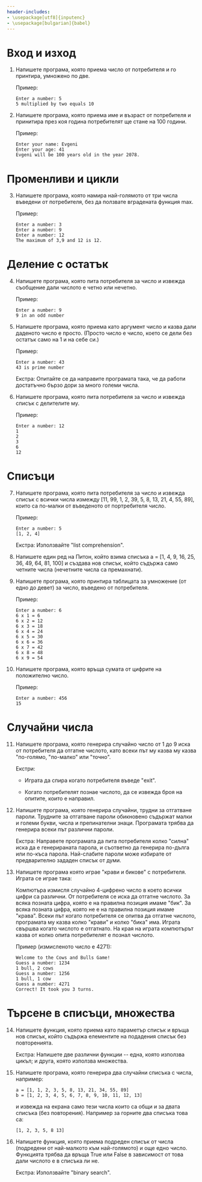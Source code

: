 ```yaml
---
header-includes:
- \usepackage[utf8]{inputenc}
- \usepackage[bulgarian]{babel}
---
```



# Вход и изход

1.  Напишете програма, която приема число от потребителя и го принтира,
    умножено по две.

    Пример:
    ```
    Enter a number: 5
    5 multiplied by two equals 10
    ```

2.  Напишете програма, която приема име и възраст от потребителя и
    принитира през коя година потребителят ще стане на 100 години.

    Пример:
    ```
    Enter your name: Evgeni
    Enter your age: 41
    Evgeni will be 100 years old in the year 2078.
    ```

# Променливи и цикли

3.  Напишете програма, която намира най-голямото от три числа въведени
    от потребителя, без да ползвате вградената функция max.

    Пример:
    ```
    Enter a number: 3
    Enter a number: 9
    Enter a number: 12
    The maximum of 3,9 and 12 is 12.
    ```
    
# Деление с остатък 
    
4. Напишете програма, която пита потребителя за число и извежда
   съобщение дали числото е четно или нечетно.

    Пример:
    ```
    Enter a number: 9
    9 in an odd number
    ```

5.  Напишете програма, която приема като аргумент число и казва дали
    даденото число е просто. (Просто число е число, което се дели без
    остатък само на 1 и на себе си.)

    Пример: 
    ```
    Enter a number: 43
    43 is prime number
    ```

    Екстра: Опитайте се да направите програмата така, че да работи
    достатъчно бързо дори за много големи числа.

6.  Напишете програма, която пита потребителя за число и извежда списък
    с делителите му.

    Пример:
    ```
    Enter a number: 12
    1
    2
    3
    6
    12
    ```

# Списъци

7.  Напишете програма, която пита потребителя за число и извежда списък
    с всички числа измежду [11, 99, 1, 2, 39, 5, 8, 13, 21, 4, 55, 89],
    които са по-малки от въведеното от портребителя число.

    Пример:
    ```
    Enter a number: 5
    [1, 2, 4]
    ```
   
    Екстра: Използвайте "list comprehension".
    
8.  Напишете един ред на Питон, който взима списъка a = [1, 4, 9, 16,
    25, 36, 49, 64, 81, 100] и създава нов списък, който съдържа само
    четните числа (нечетните числа са премахнати).

9.  Напишете програма, която принтира таблицата за умножение (от едно
    до девет) за число, въведено от потребителя.
   
    Пример:
    ```
    Enter a number: 6
    6 x 1 = 6
    6 x 2 = 12
    6 x 3 = 18
    6 x 4 = 24
    6 x 5 = 30
    6 x 6 = 36
    6 x 7 = 42
    6 x 8 = 48
    6 x 9 = 54
    ```

10. Напишете програма, която връща сумата от цифрите на положително
    число.

    Пример:
    ```
    Enter a number: 456
    15
    ```

# Случайни числа

11. Напишете програма, която генерира случайно число от 1 до 9 иска от
    потребителя да отгатне числото, като всеки път му казва му казва
    "по-голямо, "по-малко" или "точно".
    
    Екстри:
   
    * Играта да спира когато потребителя въведе "exit".
    
    * Когато потребителят познае числото, да се извежда броя на
      опитите, които е направил.

12. Напишете програма, която генерира случайни, трудни за отгатване
    пароли. Трудните за отгатване пароли обикновено съдържат малки и
    големи букви, числа и препинателни знаци. Програмата трябва да
    генерира всеки път различни пароли.

    Екстра: Направете програмата да пита потребителя колко "силна"
    иска да е генерираната парола, и съответно да генерира по-дълга
    или по-къса парола. Най-слабите пароли може избирате от предварително
    зададен списък от думи.

13. Напишете програма която играе "крави и бикове" с потребителя. Играта се играе така:

    Компютъра измисля случайно 4-цифрено число в което всички цифри са
    различни. От потребителя се иска да отгатне числото. За всяка
    позната цифра, която е на правилна позиция имаме "бик". За всяка
    позната цифра, която не е на правилна позиция имаме "крава". Всеки
    път когато потребителя се опитва да отгатне числото, програмата му
    казва колко "крави" и колко "бика" има. Играта свършва когато
    числото е отгатнато. На края на играта компютърът казва от колко
    опита потребителят е познал числото.
    
    Пример (измисленото число е 4271):

    ```
    Welcome to the Cows and Bulls Game! 
    Guess a number: 1234
    1 bull, 2 cows
    Guess a number: 1256
    1 bull, 1 cow
    Guess a number: 4271
    Correct! It took you 3 turns.
    ```
    
# Търсене в списъци, множества

14. Напишете функция, която приема като параметър списък и връща нов
    списък, който съдържа елементите на подадения списък без
    повторенията.
    
    Екстра: Напишете две различни функции -- една, която използва
    цикъл; и друга, която използва множества.

15. Напишете програма, която генерира два случайни списъка с числа,
    например:

    ```
    a = [1, 1, 2, 3, 5, 8, 13, 21, 34, 55, 89]
    b = [1, 2, 3, 4, 5, 6, 7, 8, 9, 10, 11, 12, 13]
    ```

    и извежда на екрана само тези числа които са общи и за двата
    списъка (без повторения). Например за горните два списъка това са:
    
    ```
    [1, 2, 3, 5, 8 13]
    ```

16. Напишете функция, която приема подреден списък от числа (подредени
    от най-малкото към най-голямото) и още едно число. Функцията трябва
    да връща True или False в зависимост от това дали числото е в
    списъка ли не.

    Екстра: Използвайте "binary search".
